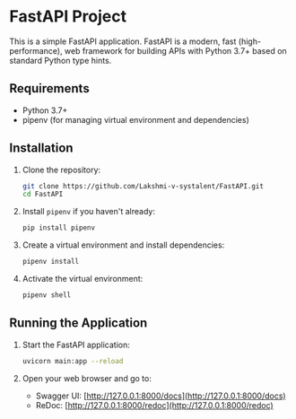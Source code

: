 # FastAPI Project

This is a simple FastAPI application. FastAPI is a modern, fast (high-performance), web framework for building APIs with Python 3.7+ based on standard Python type hints.


## Requirements

- Python 3.7+
- pipenv (for managing virtual environment and dependencies)

## Installation

1. Clone the repository:

    ```sh
    git clone https://github.com/Lakshmi-v-systalent/FastAPI.git
    cd FastAPI
    ```

2. Install `pipenv` if you haven't already:

    ```sh
    pip install pipenv
    ```

3. Create a virtual environment and install dependencies:

    ```sh
    pipenv install
    ```

4. Activate the virtual environment:

    ```sh
    pipenv shell
    ```

## Running the Application

1. Start the FastAPI application:

    ```sh
    uvicorn main:app --reload
    ```

2. Open your web browser and go to:

    - Swagger UI: [http://127.0.0.1:8000/docs](http://127.0.0.1:8000/docs)
    - ReDoc: [http://127.0.0.1:8000/redoc](http://127.0.0.1:8000/redoc)


